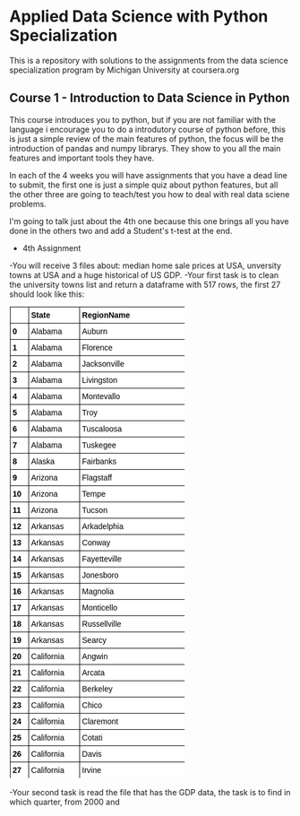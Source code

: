 # Applied Data Science with Python Specialization
This is a repository with solutions to the assignments from the data science specialization program by Michigan University at coursera.org

## Course 1 - Introduction to Data Science in Python
This course introduces you to python, but if you are not familiar with the language i encourage you to do a introdutory course of python before, this is just a simple review of the main features of python, the focus will be the introduction of pandas and numpy librarys. They show to you all the main features and important tools they have.

In each of the 4 weeks you will have assignments that you have a dead line to submit, the first one is just a simple quiz about python features, but all the other three are going to teach/test you how to deal with real data sciene problems. 

I'm going to talk just about the 4th one because this one brings all you have done in the others two and add a Student's t-test at the end.

* 4th Assignment

-You will receive 3 files about: median home sale prices at USA, unversity towns at USA and a huge historical of US GDP.
-Your first task is to clean the university towns list and return a dataframe with 517 rows, the first 27 should look like this:

<img src="img/df_university.png" widht="400">

-Your second task is read the file that has the GDP data, the task is to find in which quarter, from 2000 and 